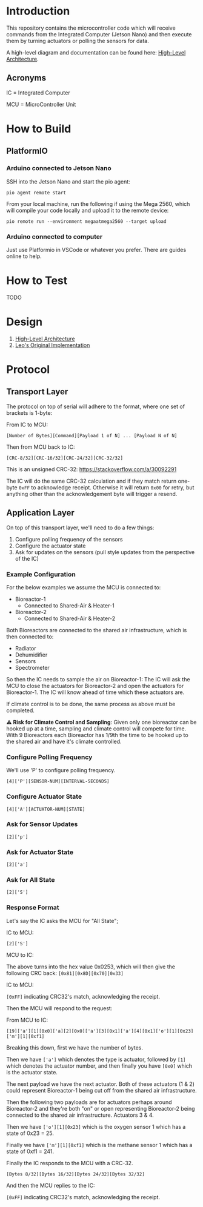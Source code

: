 # Introduction
This repository contains the microcontroller code which will receive commands from the Integrated Computer (Jetson Nano) and then execute them by turning actuators or polling the sensors for data.

A high-level diagram and documentation can be found here: [High-Level Architecture](https://app.nuclino.com/Canacompost-Systems/Canacompost/High-Level-Architecture-2d4dbe05-6e8d-4563-9f24-c729c32722a6).

## Acronyms
IC = Integrated Computer

MCU = MicroController Unit

# How to Build
## PlatformIO 
### Arduino connected to Jetson Nano
SSH into the Jetson Nano and start the pio agent:
```
pio agent remote start
```

From your local machine, run the following if using the Mega 2560, which will compile your code locally and upload it to the remote device:
```
pio remote run --environment megaatmega2560 --target upload
```
### Arduino connected to computer
Just use Platformio in VSCode or whatever you prefer. There are guides online to help.

# How to Test

TODO

# Design

1. [High-Level Architecture](https://app.nuclino.com/Canacompost-Systems/Canacompost/High-Level-Architecture-2d4dbe05-6e8d-4563-9f24-c729c32722a6)
2. [Leo's Original Implementation](https://github.com/leomorpho/compost-manager-embedded/blob/221d68fc25802f619a93a790fc751dfb9ebc9471/src/main.cpp)

# Protocol

## Transport Layer
The protocol on top of serial will adhere to the format, where one set of brackets is 1-byte:

From IC to MCU:

`[Number of Bytes][Command][Payload 1 of N] ... [Payload N of N]`

Then from MCU back to IC:

`[CRC-8/32][CRC-16/32][CRC-24/32][CRC-32/32]`

This is an unsigned CRC-32: https://stackoverflow.com/a/30092291

The IC will do the same CRC-32 calculation and if they match return one-byte `0xFF` to acknowledge receipt. Otherwise it will return `0x00` for retry, but anything other than the acknowledgement byte will trigger a resend.

## Application Layer

On top of this transport layer, we'll need to do a few things:
1. Configure polling frequency of the sensors
2. Configure the actuator state
3. Ask for updates on the sensors (pull style updates from the perspective of the IC)

### Example Configuration

For the below examples we assume the MCU is connected to:
* Bioreactor-1
    * Connected to Shared-Air & Heater-1
* Bioreactor-2
    * Connected to Shared-Air & Heater-2

Both Bioreactors are connected to the shared air infrastructure, which is then connected to:
* Radiator
* Dehumidifier
* Sensors
* Spectrometer

So then the IC needs to sample the air on Bioreactor-1: The IC will ask the MCU to close the actuators for Bioreactor-2 and open the actuators for Bioreactor-1. The IC will know ahead of time which these actuators are.

If climate control is to be done, the same process as above must be completed.

**⚠️ Risk for Climate Control and Sampling**: Given only one bioreactor can be hooked up at a time, sampling and climate control will compete for time. With 9 Bioreactors each Bioreactor has 1/9th the time to be hooked up to the shared air and have it's climate controlled.

### Configure Polling Frequency

We'll use 'P' to configure polling frequency.

`[4]['P'][SENSOR-NUM][INTERVAL-SECONDS]`

### Configure Actuator State

`[4]['A'][ACTUATOR-NUM][STATE]`

### Ask for Sensor Updates
`[2]['p']`

### Ask for Actuator State

`[2]['a']`

### Ask for All State

`[2]['S']`

### Response Format

Let's say the IC asks the MCU for "All State";

IC to MCU:

`[2]['S']`

MCU to IC:

The above turns into the hex value 0x0253, which will then give the following CRC back:
`[0x81][0x8D][0x70][0x33]`

IC to MCU:

`[0xFF]` indicating CRC32's match, acknowledging the receipt.

Then the MCU will respond to the request:

From MCU to IC:

`[19]['a'][1][0x0]['a][2][0x0]['a'][3][0x1]['a'][4][0x1]['o'][1][0x23]['m'][1][0xf1]`

Breaking this down, first we have the number of bytes.

Then we have `['a']` which denotes the type is actuator, followed by `[1]` which denotes the actuator number, and then finally you have `[0x0]` which is the actuator state.

The next payload we have the next actuator. Both of these actuators (1 & 2) could represent Bioreactor-1 being cut off from the shared air infrastructure.

Then the following two payloads are for actuators perhaps around Bioreactor-2 and they're both "on" or open representing Bioreactor-2 being connected to the shared air infrastructure. Actuators 3 & 4.

Then we have `['o'][1][0x23]` which is the oxygen sensor 1 which has a state of 0x23 = 25.

Finally we have `['m'][1][0xf1]` which is the methane sensor 1 which has a state of 0xf1 = 241.

Finally the IC responds to the MCU with a CRC-32.

`[Bytes 8/32][Bytes 16/32][Bytes 24/32][Bytes 32/32]`

And then the MCU replies to the IC:

`[0xFF]` indicating CRC32's match, acknowledging the receipt.

